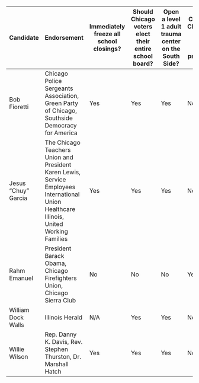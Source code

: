 |Candidate|Endorsement|Immediately freeze all school closings?|Should Chicago voters elect their entire school board?|Open a level 1 adult trauma center on the South Side?|Continue Chicago’s red traffic light program?|Increasing police presence in neighborhoods?|
|---|---|---|---|---|---|---|
|Bob Fioretti|Chicago Police Sergeants Association, Green Party of Chicago, Southside Democracy for America|Yes|Yes|Yes|No|Yes|
|Jesus “Chuy” Garcia|The Chicago Teachers Union and President Karen Lewis, Service Employees International Union Healthcare Illinois, United Working Families|Yes|Yes|Yes|No|Yes|
|Rahm Emanuel|President Barack Obama, Chicago Firefighters Union, Chicago Sierra Club|No|No|No|Yes|Yes|
|William Dock Walls|Illinois Herald|N/A|Yes|Yes|No|N/A|
|Willie Wilson|Rep. Danny K. Davis, Rev. Stephen Thurston, Dr. Marshall Hatch|Yes|Yes|Yes|No|No
